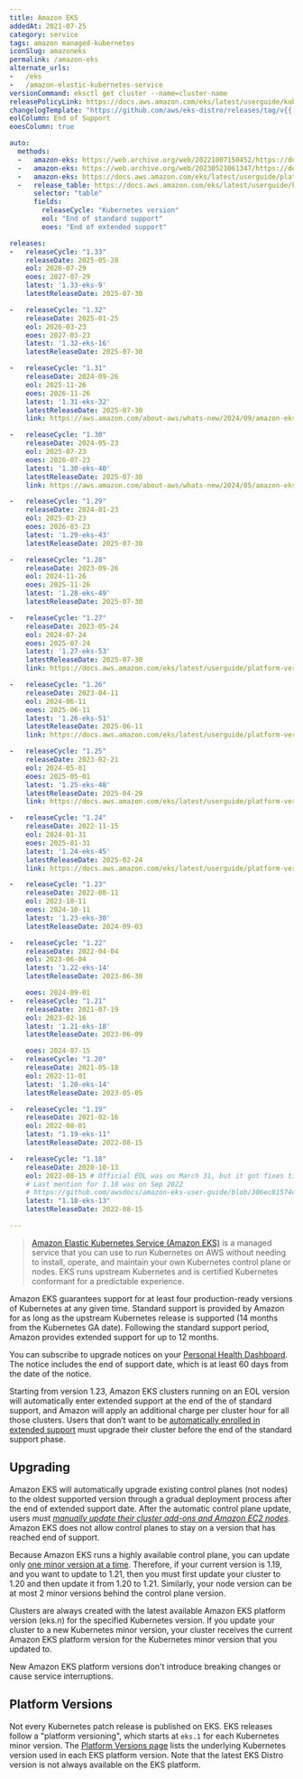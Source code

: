 ```yaml
---
title: Amazon EKS
addedAt: 2021-07-25
category: service
tags: amazon managed-kubernetes
iconSlug: amazoneks
permalink: /amazon-eks
alternate_urls:
-   /eks
-   /amazon-elastic-kubernetes-service
versionCommand: eksctl get cluster --name=cluster-name
releasePolicyLink: https://docs.aws.amazon.com/eks/latest/userguide/kubernetes-versions.html
changelogTemplate: "https://github.com/aws/eks-distro/releases/tag/v{{'__LATEST__'|replace:'.','-'}}"
eolColumn: End of Support
eoesColumn: true

auto:
  methods:
  -   amazon-eks: https://web.archive.org/web/20221007150452/https://docs.aws.amazon.com/eks/latest/userguide/platform-versions.html # 1.19
  -   amazon-eks: https://web.archive.org/web/20230521061347/https://docs.aws.amazon.com/eks/latest/userguide/platform-versions.html # 1.20
  -   amazon-eks: https://docs.aws.amazon.com/eks/latest/userguide/platform-versions.html
  -   release_table: https://docs.aws.amazon.com/eks/latest/userguide/kubernetes-versions.html
      selector: "table"
      fields:
        releaseCycle: "Kubernetes version"
        eol: "End of standard support"
        eoes: "End of extended support"

releases:
-   releaseCycle: "1.33"
    releaseDate: 2025-05-28
    eol: 2026-07-29
    eoes: 2027-07-29
    latest: '1.33-eks-9'
    latestReleaseDate: 2025-07-30

-   releaseCycle: "1.32"
    releaseDate: 2025-01-25
    eol: 2026-03-23
    eoes: 2027-03-23
    latest: '1.32-eks-16'
    latestReleaseDate: 2025-07-30

-   releaseCycle: "1.31"
    releaseDate: 2024-09-26
    eol: 2025-11-26
    eoes: 2026-11-26
    latest: '1.31-eks-32'
    latestReleaseDate: 2025-07-30
    link: https://aws.amazon.com/about-aws/whats-new/2024/09/amazon-eks-distro-kubernetes-version-1-31/

-   releaseCycle: "1.30"
    releaseDate: 2024-05-23
    eol: 2025-07-23
    eoes: 2026-07-23
    latest: '1.30-eks-40'
    latestReleaseDate: 2025-07-30
    link: https://aws.amazon.com/about-aws/whats-new/2024/05/amazon-eks-distro-kubernetes-version-1-30/

-   releaseCycle: "1.29"
    releaseDate: 2024-01-23
    eol: 2025-03-23
    eoes: 2026-03-23
    latest: '1.29-eks-43'
    latestReleaseDate: 2025-07-30

-   releaseCycle: "1.28"
    releaseDate: 2023-09-26
    eol: 2024-11-26
    eoes: 2025-11-26
    latest: '1.28-eks-49'
    latestReleaseDate: 2025-07-30

-   releaseCycle: "1.27"
    releaseDate: 2023-05-24
    eol: 2024-07-24
    eoes: 2025-07-24
    latest: '1.27-eks-53'
    latestReleaseDate: 2025-07-30
    link: https://docs.aws.amazon.com/eks/latest/userguide/platform-versions.html#platform-versions-1-27

-   releaseCycle: "1.26"
    releaseDate: 2023-04-11
    eol: 2024-06-11
    eoes: 2025-06-11
    latest: '1.26-eks-51'
    latestReleaseDate: 2025-06-11
    link: https://docs.aws.amazon.com/eks/latest/userguide/platform-versions.html#platform-versions-1-26

-   releaseCycle: "1.25"
    releaseDate: 2023-02-21
    eol: 2024-05-01
    eoes: 2025-05-01
    latest: '1.25-eks-48'
    latestReleaseDate: 2025-04-29
    link: https://docs.aws.amazon.com/eks/latest/userguide/platform-versions.html#platform-versions-1-25

-   releaseCycle: "1.24"
    releaseDate: 2022-11-15
    eol: 2024-01-31
    eoes: 2025-01-31
    latest: '1.24-eks-45'
    latestReleaseDate: 2025-02-24
    link: https://docs.aws.amazon.com/eks/latest/userguide/platform-versions.html#platform-versions-1-24

-   releaseCycle: "1.23"
    releaseDate: 2022-08-11
    eol: 2023-10-11
    eoes: 2024-10-11
    latest: '1.23-eks-30'
    latestReleaseDate: 2024-09-03

-   releaseCycle: "1.22"
    releaseDate: 2022-04-04
    eol: 2023-06-04
    latest: '1.22-eks-14'
    latestReleaseDate: 2023-06-30

    eoes: 2024-09-01
-   releaseCycle: "1.21"
    releaseDate: 2021-07-19
    eol: 2023-02-16
    latest: '1.21-eks-18'
    latestReleaseDate: 2023-06-09

    eoes: 2024-07-15
-   releaseCycle: "1.20"
    releaseDate: 2021-05-18
    eol: 2022-11-01
    latest: '1.20-eks-14'
    latestReleaseDate: 2023-05-05

-   releaseCycle: "1.19"
    releaseDate: 2021-02-16
    eol: 2022-08-01
    latest: "1.19-eks-11"
    latestReleaseDate: 2022-08-15

-   releaseCycle: "1.18"
    releaseDate: 2020-10-13
    eol: 2022-08-15 # Official EOL was on March 31, but it got fixes till August (see the link below)
    # Last mention for 1.18 was on Sep 2022
    # https://github.com/awsdocs/amazon-eks-user-guide/blob/306ec81574cb60ae47b8dbc8834d6c9d0dd3fe66/doc_source/platform-versions.md
    latest: "1.18-eks-13"
    latestReleaseDate: 2022-08-15

---
```


> [Amazon Elastic Kubernetes Service (Amazon EKS)](https://aws.amazon.com/eks/) is a managed service
> that you can use to run Kubernetes on AWS without needing to install, operate, and maintain your
> own Kubernetes control plane or nodes. EKS runs upstream Kubernetes and is certified Kubernetes
> conformant for a predictable experience.

Amazon EKS guarantees support for at least four production-ready versions of Kubernetes at any
given time. Standard support is provided by Amazon for as long as the upstream Kubernetes release
is supported (14 months from the Kubernetes GA date). Following the standard support period, Amazon
provides extended support for up to 12 months.

You can subscribe to upgrade notices on your [Personal Health Dashboard](https://aws.amazon.com/premiumsupport/technology/personal-health-dashboard/).
The notice includes the end of support date, which is at least 60 days from the date of the notice.

Starting from version 1.23, Amazon EKS clusters running on an EOL version will automatically enter
extended support at the end of the of standard support, and Amazon will apply an additional charge
per cluster hour for all those clusters. Users that don’t want to be [automatically enrolled in
extended support](https://docs.aws.amazon.com/eks/latest/userguide/kubernetes-versions.html#extended-support-faqs)
must upgrade their cluster before the end of the standard support phase.

## Upgrading

Amazon EKS will automatically upgrade existing control planes (not nodes) to the oldest supported
version through a gradual deployment process after the end of extended support date. After the
automatic control plane update, users _must [manually update their cluster add-ons and Amazon EC2 nodes](https://docs.aws.amazon.com/eks/latest/userguide/update-cluster.html#update-existing-cluster)_.
Amazon EKS does not allow control planes to stay on a version that has reached end of support.

Because Amazon EKS runs a highly available control plane, you can update only
[one minor version at a time](https://kubernetes.io/releases/version-skew-policy/#kube-apiserver).
Therefore, if your current version is 1.19, and you want to update to 1.21, then you must first
update your cluster to 1.20 and then update it from 1.20 to 1.21.
Similarly, your node version can be at most 2 minor versions behind the control plane version.

Clusters are always created with the latest available Amazon EKS platform version (eks.n) for the
specified Kubernetes version. If you update your cluster to a new Kubernetes minor version, your
cluster receives the current Amazon EKS platform version for the Kubernetes minor version that you
updated to.

New Amazon EKS platform versions don't introduce breaking changes or cause service interruptions.

## Platform Versions

Not every Kubernetes patch release is published on EKS. EKS releases follow a "platform versioning",
which starts at `eks.1` for each Kubernetes minor version. The
[Platform Versions page](https://docs.aws.amazon.com/eks/latest/userguide/platform-versions.html)
lists the underlying Kubernetes version used in each EKS platform version. Note that the latest
EKS Distro version is not always available on the EKS platform.
